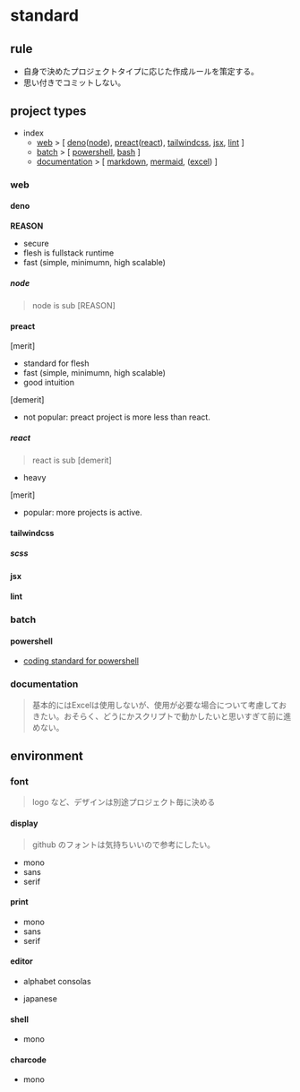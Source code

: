 # standard

## rule
  - 自身で決めたプロジェクトタイプに応じた作成ルールを策定する。
  - 思い付きでコミットしない。

## project types
- index
  - [web](#web) > [ [deno](#deno)([node](#node)), [preact](#preact)([react](#react)), [tailwindcss](#tailwindcss), [jsx](#jsx), [lint](#lint) ]
  - [batch](#batch) > [ [powershell](#powershell), [bash](#bash) ]
  - [documentation](#documentation) > [ [markdown](#markdown), [mermaid](#mermaid), ([excel](#excel)) ]

### web
#### deno

__REASON__
  - secure
  - flesh is fullstack runtime
  - fast (simple, minimumn, high scalable)

##### node
> node is sub
[REASON]

#### preact
[merit]
  - standard for flesh
  - fast (simple, minimumn, high scalable)
  - good intuition

[demerit]
  - not popular: preact project is more less than react.

##### react
> react is sub
[demerit]
  - heavy

[merit]
  - popular: more projects is active.

#### tailwindcss
##### scss
#### jsx
#### lint
### batch
#### powershell
  - [coding standard for powershell](pwsh/std)
### documentation
> 基本的にはExcelは使用しないが、使用が必要な場合について考慮しておきたい。おそらく、どうにかスクリプトで動かしたいと思いすぎて前に進めない。


## environment
### font
> logo など、デザインは別途プロジェクト毎に決める

#### display
> github のフォントは気持ちいいので参考にしたい。
  - mono
  - sans
  - serif  

#### print
  - mono
  - sans
  - serif  

#### editor
  - alphabet
    consolas
    
  - japanese
    

#### shell
  - mono
  
#### charcode
  - mono
